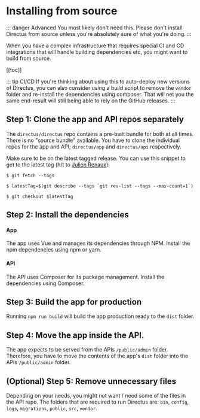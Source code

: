 

# Installing from source

::: danger Advanced
You most likely don't need this. Please don't install Directus from source unless you're absolutely sure of what you're doing.
:::

When you have a complex infrastructure that requires special CI and CD integrations that will handle building dependencies etc, you might want to build from source. 

[[toc]]

::: tip CI/CD
If you're thinking about using this to auto-deploy new versions of Directus, you can also consider using a build script to remove the `vendor` folder and re-install the dependencies using composer. That will net you the same end-result will still being able to rely on the GitHub releases.
:::

## Step 1: Clone the app and API repos separately

The `directus/directus` repo contains a pre-built bundle for both at all times. There is no "source bundle" available. You have to clone the individual repos for the app and API; `directus/app` and `directus/api` respectively.

Make sure to be on the latest tagged release. You can use this snippet to get to the latest tag (h/t to [Julien Renaux](https://julienrenaux.fr/2013/10/04/how-to-automatically-checkout-the-latest-tag-of-a-git-repository/)):

```
$ git fetch --tags

$ latestTag=$(git describe --tags `git rev-list --tags --max-count=1`)

$ git checkout $latestTag
```

## Step 2: Install the dependencies

#### App

The app uses Vue and manages its dependencies through NPM. Install the npm dependencies using npm or yarn. 

#### API

The API uses Composer for its package management. Install the dependencies using Composer.

## Step 3: Build the app for production

Running `npm run build` will build the app production ready to the `dist` folder.

## Step 4: Move the app inside the API.

The app expects to be served from the APIs `/public/admin` folder. Therefore, you have to move the contents of the app's `dist` folder into the APIs `/public/admin` folder.

## (Optional) Step 5: Remove unnecessary files

Depending on your needs, you might not want / need some of the files in the API repo. The folders that are required to run Directus are: `bin`, `config`, `logs`, `migrations`, `public`, `src`, `vendor`.
